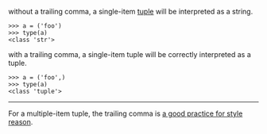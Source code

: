 without a trailing comma, a single-item <a href="https://docs.python.org/3.3/library/stdtypes.html?highlight=tuple">tuple</a> will be interpreted as a string.
```
>>> a = ('foo')
>>> type(a)
<class 'str'>
```

with a trailing comma, a single-item tuple will be correctly interpreted as a tuple.
```
>>> a = ('foo',)
>>> type(a)
<class 'tuple'>
```

<hr>

For a multiple-item tuple, the trailing comma is <a href="https://stackoverflow.com/questions/7992559/what-is-the-syntax-rule-for-having-trailing-commas-in-tuple-definitions">a good practice for style reason</a>.
